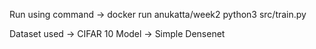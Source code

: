 Run using command -> docker run anukatta/week2 python3 src/train.py

Dataset used -> CIFAR 10
Model -> Simple Densenet
